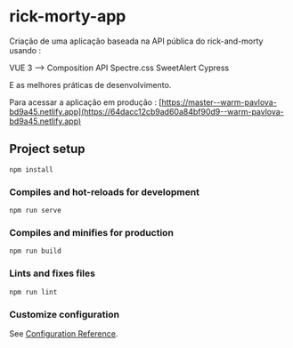 # rick-morty-app

Criação de uma aplicação baseada na API pública do rick-and-morty 
usando :

VUE 3 --> Composition API
Spectre.css
SweetAlert
Cypress

E as melhores práticas de desenvolvimento.

Para acessar a aplicação em produção : [https://master--warm-pavlova-bd9a45.netlify.app](https://64dacc12cb9ad60a84bf90d9--warm-pavlova-bd9a45.netlify.app)

## Project setup
```
npm install
```

### Compiles and hot-reloads for development
```
npm run serve
```

### Compiles and minifies for production
```
npm run build
```

### Lints and fixes files
```
npm run lint
```

### Customize configuration
See [Configuration Reference](https://cli.vuejs.org/config/).
